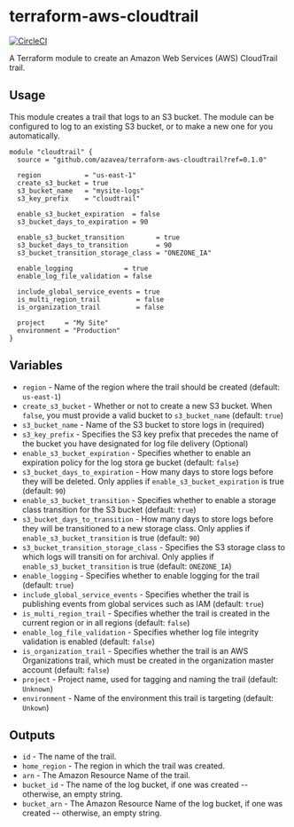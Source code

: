 # terraform-aws-cloudtrail

[![CircleCI](https://circleci.com/gh/azavea/terraform-aws-cloudtrail.svg?style=svg)](https://circleci.com/gh/azavea/terraform-aws-cloudtrail)

A Terraform module to create an Amazon Web Services (AWS) CloudTrail trail.

## Usage

This module creates a trail that logs to an S3 bucket. The module can be
configured to log to an existing S3 bucket, or to make a new one for you
automatically.

```hcl
module "cloudtrail" {
  source = "github.com/azavea/terraform-aws-cloudtrail?ref=0.1.0"

  region           = "us-east-1"
  create_s3_bucket = true
  s3_bucket_name   = "mysite-logs"
  s3_key_prefix    = "cloudtrail"

  enable_s3_bucket_expiration  = false
  s3_bucket_days_to_expiration = 90

  enable_s3_bucket_transition        = true
  s3_bucket_days_to_transition       = 90
  s3_bucket_transition_storage_class = "ONEZONE_IA"

  enable_logging             = true
  enable_log_file_validation = false

  include_global_service_events = true
  is_multi_region_trail         = false
  is_organization_trail         = false

  project     = "My Site"
  environment = "Production"
}
```

## Variables

- `region` - Name of the region where the trail should be created (default:
  `us-east-1`)
- `create_s3_bucket` - Whether or not to create a new S3 bucket. When `false`,
   you must provide a valid bucket to `s3_bucket_name` (default: `true`)
- `s3_bucket_name` - Name of the S3 bucket to store logs in (required)
- `s3_key_prefix` - Specifies the S3 key prefix that precedes the name of the bucket
   you have designated for log file delivery (Optional)
- `enable_s3_bucket_expiration` - Specifies whether to enable an expiration policy for the log stora   ge bucket (default: `false`)
- `s3_bucket_days_to_expiration` - How many days to store logs before they will be
   deleted. Only applies if `enable_s3_bucket_expiration` is true (default: `90`)
- `enable_s3_bucket_transition` - Specifies whether to enable a storage class transition for the S3 bucket (default: `true`)
- `s3_bucket_days_to_transition` - How many days to store logs before they will be transitioned to a  new storage class. Only applies if `enable_s3_bucket_transition` is true (default: `90`)
- `s3_bucket_transition_storage_class` - Specifies the S3 storage class to which logs will transiti    on for archival. Only applies if `enable_s3_bucket_transition` is true (default: `ONEZONE_IA`)
- `enable_logging` - Specifies whether to enable logging for the trail (default: `true`)
- `include_global_service_events` - Specifies whether the trail is publishing events
  from global services such as IAM (default: `true`)
- `is_multi_region_trail` - Specifies whether the trail is created in the current region or
  in all regions (default: `false`)
- `enable_log_file_validation` - Specifies whether log file integrity validation
  is enabled (default: `false`)
- `is_organization_trail` - Specifies whether the trail is an AWS Organizations trail,
  which must be created in the organization master account (default: `false`)
- `project` - Project name, used for tagging and naming the trail (default:
  `Unknown`)
- `environment` - Name of the environment this trail is targeting (default:
  `Unkown`)

## Outputs

- `id` - The name of the trail.
- `home_region` - The region in which the trail was created.
- `arn` - The Amazon Resource Name of the trail.
- `bucket_id` - The name of the log bucket, if one was created -- otherwise, an empty string.
- `bucket_arn` - The Amazon Resource Name of the log bucket, if one was created --
  otherwise, an empty string.
